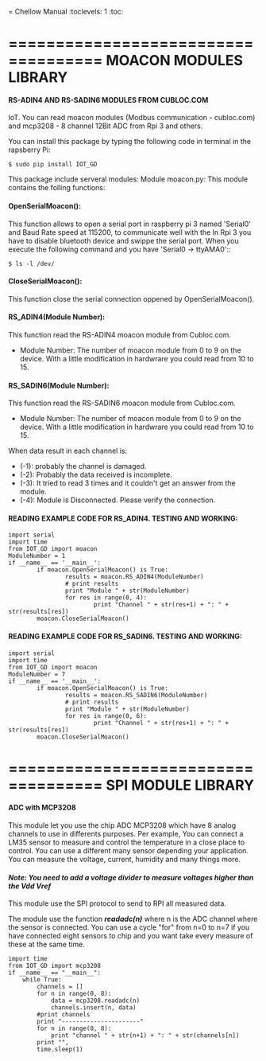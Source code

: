 = Chellow Manual
:toclevels: 1
:toc:

====================================
MOACON MODULES LIBRARY
====================================
#### RS-ADIN4 AND RS-SADIN6 MODULES FROM CUBLOC.COM

IoT. You can read moacon modules (Modbus communication - cubloc.com) and mcp3208 - 8 channel 12Bit ADC from Rpi 3 and others.

You can install this package by typing the following code in terminal in the rapsberry Pi:
```
$ sudo pip install IOT_GD
```
This package include serveral modules:
Module moacon.py: This module contains the folling functions:

#### OpenSerialMoacon():

This function allows to open a serial port in raspberry pi 3 named 'Serial0'
and Baud Rate speed at 115200, to communicate well with the 
In Rpi 3 you have to disable bluetooth device and swippe the serial port. 
When you execute the following command and you have 'Serial0 -> ttyAMA0'::
```			
$ ls -l /dev/
```
#### CloseSerialMoacon(): 

This function close the serial connection oppened by OpenSerialMoacon().

#### RS_ADIN4(Module Number):

This function read the RS-ADIN4 moacon module from Cubloc.com.
- Module Number: The number of moacon module from 0 to 9 on the device. 
With a little modification in hardwrare you could read from 10 to 15.

#### RS_SADIN6(Module Number):

This function read the RS-SADIN6 moacon module from Cubloc.com.
- Module Number: The number of moacon module from 0 to 9 on the device. 
With a little modification in hardwrare you could read from 10 to 15.

When data result in each channel is:

- (-1): probably the channel is damaged.
- (-2): Probably the data received is incomplete.
- (-3): It tried to read 3 times and it couldn't get an answer from the module. 
- (-4): Module is Disconnected. Please verify the connection.


#### READING EXAMPLE CODE FOR RS_ADIN4. TESTING AND WORKING:
```
import serial
import time
from IOT_GD import moacon
ModuleNumber = 1
if __name__ == '__main__':
		if moacon.OpenSerialMoacon() is True:
				results = moacon.RS_ADIN4(ModuleNumber)
				# print results
				print "Module " + str(ModuleNumber)
				for res in range(0, 4):
						print "Channel " + str(res+1) + ": " + str(results[res])
		moacon.CloseSerialMoacon()
```
#### READING EXAMPLE CODE FOR RS_SADIN6. TESTING AND WORKING:
```
import serial
import time
from IOT_GD import moacon
ModuleNumber = 7
if __name__ == '__main__':
		if moacon.OpenSerialMoacon() is True:
				results = moacon.RS_SADIN6(ModuleNumber)
				# print results
				print "Module " + str(ModuleNumber)
				for res in range(0, 6):
						print "Channel " + str(res+1) + ": " + str(results[res])
		moacon.CloseSerialMoacon()
```
====================================
SPI MODULE LIBRARY
====================================

#### ADC with MCP3208

This module let you use the chip ADC MCP3208 which have 8 analog channels to use in differents purposes. Per example, You can connect a LM35 sensor to measure and control the temperature in a close place to control. You can use a different many sensor  depending your application. You can measure the voltage, current, humidity and many things more. 

#### *Note: You need to add a voltage divider to measure voltages higher than the Vdd Vref*

This module use the SPI protocol to send to RPI all measured data.

The module use the function **_readadc(n)_**  where n is the ADC channel where the sensor is connected. You can use a cycle "for" from n=0 to n=7 if you have connected eight sensors to chip and you want take every measure of these at the same time.
```
import time
from IOT_GD import mcp3208
if __name__ == "__main__":
	while True:
		channels = []
		for n in range(0, 8):
			data = mcp3208.readadc(n)
			channels.insert(n, data)
		#print channels
		print "----------------------"
		for n in range(0, 8):
			print "channel " + str(n+1) + ": " + str(channels[n])
		print "",
		time.sleep(1)
```
